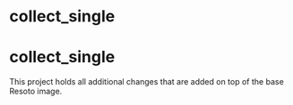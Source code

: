 # collect_single
# collect_single

This project holds all additional changes that are added on top of the base Resoto image.
